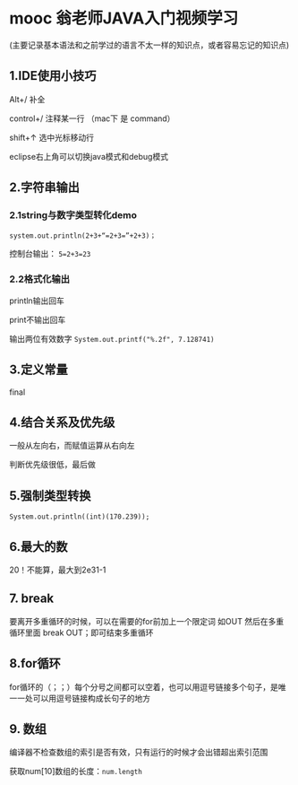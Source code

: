 # mooc 翁老师JAVA入门视频学习

(主要记录基本语法和之前学过的语言不太一样的知识点，或者容易忘记的知识点)
## 1.IDE使用小技巧

Alt+/ 补全

control+/ 注释某一行 （mac下 是 command）

shift+↑ 选中光标移动行

eclipse右上角可以切换java模式和debug模式

## 2.字符串输出
### 2.1string与数字类型转化demo
`system.out.println(2+3+“=2+3=”+2+3)；`

控制台输出：
`5=2+3=23`

### 2.2格式化输出
println输出回车

print不输出回车

输出两位有效数字
`System.out.printf("%.2f", 7.128741)`

## 3.定义常量
final

## 4.结合关系及优先级

一般从左向右，而赋值运算从右向左

判断优先级很低，最后做

## 5.强制类型转换

`System.out.println((int)(170.239));`

## 6.最大的数
20！不能算，最大到2e31-1

## 7. break
要离开多重循环的时候，可以在需要的for前加上一个限定词 如OUT
然后在多重循环里面 break OUT；即可结束多重循环

## 8.for循环
for循环的（；；）每个分号之间都可以空着，也可以用逗号链接多个句子，是唯一一处可以用逗号链接构成长句子的地方

## 9. 数组
编译器不检查数组的索引是否有效，只有运行的时候才会出错超出索引范围

获取num[10]数组的长度：`num.length`
